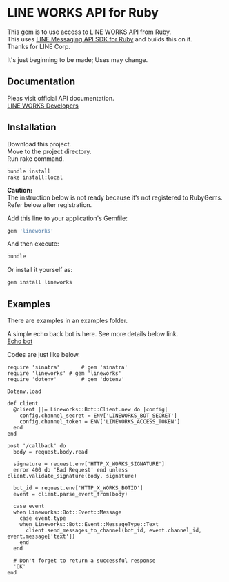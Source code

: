 # LINE WORKS API for Ruby

This gem is to use access to LINE WORKS API from Ruby.  
This uses [LINE Messaging API SDK for Ruby](https://github.com/line/line-bot-sdk-ruby) and builds this on it.  
Thanks for LINE Corp.  

It's just beginning to be made; Uses may change.

## Documentation

Pleas visit official API documentation.  
[LINE WORKS Developers](https://developers.worksmobile.com/jp/docs)  

## Installation


Download this project.  
Move to the project directory.  
Run rake command.  

```
bundle install
rake install:local
```

__Caution:__   
The instruction below is not ready because it’s not registered to RubyGems.  
Refer below after registration.


Add this line to your application's Gemfile:

```ruby
gem 'lineworks'
```

And then execute:

```sh
bundle
```

Or install it yourself as:

```sh
gem install lineworks
```

## Examples

There are examples in an examples folder.  

A simple echo back bot is here. See more details below link.  
[Echo bot](examples/echobot/README.md)

Codes are just like below.

```
require 'sinatra'       # gem 'sinatra'
require 'lineworks' # gem 'lineworks'
require 'dotenv'        # gem 'dotenv'

Dotenv.load

def client
  @client ||= Lineworks::Bot::Client.new do |config|
    config.channel_secret = ENV['LINEWORKS_BOT_SECRET']
    config.channel_token = ENV['LINEWORKS_ACCESS_TOKEN']
  end
end

post '/callback' do
  body = request.body.read

  signature = request.env['HTTP_X_WORKS_SIGNATURE']
  error 400 do 'Bad Request' end unless client.validate_signature(body, signature)

  bot_id = request.env['HTTP_X_WORKS_BOTID']
  event = client.parse_event_from(body)

  case event
  when Lineworks::Bot::Event::Message
    case event.type
    when Lineworks::Bot::Event::MessageType::Text
      client.send_messages_to_channel(bot_id, event.channel_id, event.message['text'])
    end
  end

  # Don't forget to return a successful response
  'OK'
end
```

